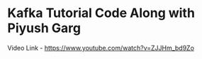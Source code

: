 # Kafka Tutorial Code Along with Piyush Garg

Video Link - https://www.youtube.com/watch?v=ZJJHm_bd9Zo
